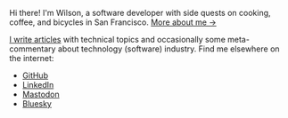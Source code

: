 Hi there! I'm Wilson, a software developer with side quests on cooking, coffee, and bicycles in San Francisco. [More about me →](/about/)

[I write articles](/posts/) with technical topics and occasionally some meta-commentary about technology (software) industry. Find me elsewhere on the internet:

- [GitHub](https://github.com/wilsonehusin)
- [LinkedIn](https://linkedin.com/in/wilsonehusin)
- [Mastodon](https://hachyderm.io/@wilson)
- [Bluesky](https://bsky.app/profile/husin.dev)
